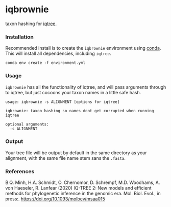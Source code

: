 # iqbrownie
taxon hashing for [iqtree](http://www.iqtree.org/). 

### Installation

Recommended install is to create the ``iqbrownie`` environment using [conda](https://docs.conda.io/en/latest/miniconda.html). This will install all dependencies, including ``iqtree``. 

```
conda env create -f environment.yml
```

### Usage

``iqbrownie`` has all the functionality of iqtree, and will pass arguments through to iqtree, but just cocoons your taxon names in a little safe hash. 

```
usage: iqbrownie -s ALIGNMENT [options for iqtree]

iqbrownie: taxon hashing so names dont get corrupted when running iqtree

optional arguments:
  -s ALIGNMENT
```

### Output

Your tree file will be output by default in the same directory as your alignment, with the same file name stem sans the ``.fasta``.

### References

B.Q. Minh, H.A. Schmidt, O. Chernomor, D. Schrempf, M.D. Woodhams, A. von Haeseler, R. Lanfear (2020) IQ-TREE 2: New models and efficient methods for phylogenetic inference in the genomic era. Mol. Biol. Evol., in press:. https://doi.org/10.1093/molbev/msaa015

